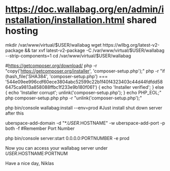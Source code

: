 # https://doc.wallabag.org/en/admin/installation/installation.html shared hosting
mkdir /var/www/virtual/$USER/wallabag
wget https://wllbg.org/latest-v2-package && tar xvf latest-v2-package -C /var/www/virtual/$USER/wallabag --strip-components=1
cd /var/www/virtual/$USER/wallabag

#https://getcomposer.org/download/
php -r "copy('https://getcomposer.org/installer', 'composer-setup.php');"
php -r "if (hash_file('SHA384', 'composer-setup.php') === '544e09ee996cdf60ece3804abc52599c22b1f40f4323403c44d44fdfdd586475ca9813a858088ffbc1f233e9b180f061') { echo 'Installer verified'; } else { echo 'Installer corrupt'; unlink('composer-setup.php'); } echo PHP_EOL;"
php composer-setup.php
php -r "unlink('composer-setup.php');"

php bin/console wallabag:install --env=prod #Just install shut down server after this

uberspace-add-domain -d "*.$USER.$HOSTNAME" -w
uberspace-add-port -p both -f #Remember Port Number

php bin/console server:start 0.0.0.0:PORTNUMBER -e prod

Now you can access your wallabag server under $USER.$HOSTNAME:PORTNUM

Have a nice day,
Niklas




